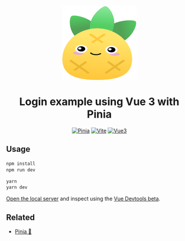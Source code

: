 <div align="center">
  <a href="https://github.com/Marfullsen/pinia-login" rel="noopener">
    <img width="200" height="200" src="./docs/img/logo.svg">
  </a>
</div>

<div align="center">

# Login example using Vue 3 with Pinia

[![Pinia](https://img.shields.io/badge/🍍Pinia-2.0.22-FFE56C.svg)](https://pinia.vuejs.org/)
[![Vite](https://img.shields.io/badge/Vite-2.9.15-ff69b4.svg?logo=Vite)](https://vitejs.dev/)
[![Vue3](https://img.shields.io/badge/Vue-3.2.39-3eaf7c.svg?logo=vue.js)](https://vuejs.org/)

</div>

## Usage

```sh
npm install
npm run dev
```

```sh
yarn
yarn dev
```

[Open the local server](http://localhost:3000) and inspect using the [Vue Devtools beta](https://chrome.google.com/webstore/detail/vuejs-devtools/ljjemllljcmogpfapbkkighbhhppjdbg?hl=en).

## Related

- [Pinia 🍍](https://github.com/posva/pinia)

